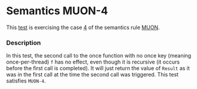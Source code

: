 # Semantics MUON-4

This [test](.) is exercising the case [4](../Readme.md) of the semantics rule [MUON](../../muon/Readme.md).

### Description

In this test, the second call to the once function with no once key (meaning once-per-thread) `f` has no effect, even though it is recursive (it occurs before the first call is completed). It will just return the value of `Result` as it was in the first call at the time the second call was triggered. This test satisfies `MUON-4`.
